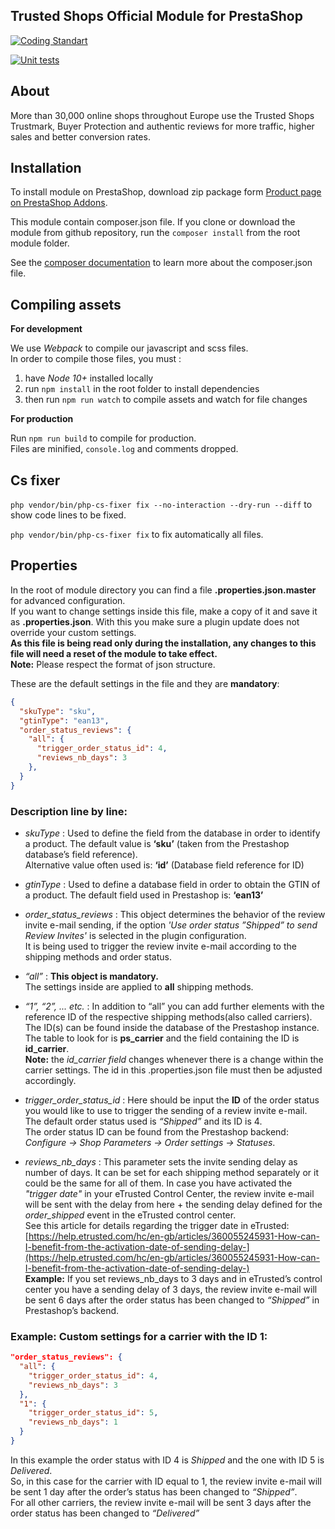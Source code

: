 ## Trusted Shops Official Module for PrestaShop

[![Coding Standart](https://github.com/trustedshops/connect-prestashop-app/actions/workflows/php.yml/badge.svg?branch=develop)](https://github.com/trustedshops/connect-prestashop-app/actions/workflows/php.yml)

[![Unit tests](https://github.com/trustedshops/connect-prestashop-app/actions/workflows/phpunit.yml/badge.svg?branch=develop)](https://github.com/trustedshops/connect-prestashop-app/actions/workflows/phpunit.yml)

## About

More than 30,000 online shops throughout Europe use the Trusted Shops Trustmark, Buyer Protection and authentic reviews 
for more traffic, higher sales and better conversion rates.

## Installation

To install module on PrestaShop, download zip package form [Product page on PrestaShop Addons](https://addons.prestashop.com/en/customer-reviews/25815-trusted-shops-reviews-toolkit.html#overview).

This module contain composer.json file. If you clone or download the module from github
repository, run the ```composer install``` from the root module folder.

See the [composer documentation](https://getcomposer.org/doc/) to learn more about the composer.json file.

## Compiling assets
**For development**

We use _Webpack_ to compile our javascript and scss files.  
In order to compile those files, you must :
1. have _Node 10+_ installed locally
2. run `npm install` in the root folder to install dependencies
3. then run `npm run watch` to compile assets and watch for file changes

**For production**

Run `npm run build` to compile for production.  
Files are minified, `console.log` and comments dropped.

## Cs fixer

`php vendor/bin/php-cs-fixer fix --no-interaction --dry-run --diff` to show code lines to be fixed.

`php vendor/bin/php-cs-fixer fix` to fix automatically all files.

## Properties

In the root of module directory you can find a file **.properties.json.master** for advanced configuration.  
If you want to change settings inside this file, make a copy of it and save it as **.properties.json**. With this you make sure a plugin update does not override your custom settings.  
**As this file is being read only during the installation, any changes to this file will need a reset of the module to take effect.**  
**Note:** Please respect the format of json structure.

These are the default settings in the file and they are **mandatory**: 
```json
{
  "skuType": "sku",
  "gtinType": "ean13",
  "order_status_reviews": {
    "all": {
      "trigger_order_status_id": 4,
      "reviews_nb_days": 3
    },
  }
}
```

### Description line by line:
- *skuType* : 
Used to define the field from the database in order to identify a product. The default value is **‘sku’** (taken from the Prestashop database’s field reference).  
Alternative value often used is: **‘id’** (Database field reference for ID)
  
- *gtinType* :
Used to define a database field in order to obtain the GTIN of a product. The default field used in Prestashop is: **‘ean13’**

- *order_status_reviews* :
This object determines the behavior of the review invite e-mail sending, if the option *'Use order status ”Shipped” to send Review Invites'* is selected in the plugin configuration.  
It is being used to trigger the review invite e-mail according to the shipping methods and order status.

- *“all”* :
  **This object is mandatory.**  
  The settings inside are applied to **all** shipping methods.
  
- *“1”, “2”, ... etc.* :
In addition to “all” you can add further elements with the reference ID of the respective shipping methods(also called carriers). 
The ID(s) can be found inside the database of the Prestashop instance. The table to look for is **ps_carrier** and the field containing the ID is **id_carrier**.  
**Note:** the *id_carrier field* changes whenever there is a change within the carrier settings. The id in this .properties.json file must then be adjusted accordingly.

- *trigger_order_status_id* :
Here should be input the **ID** of the order status you would like to use to trigger the sending of a review invite e-mail.  
The default order status used is *“Shipped”* and its ID is 4.  
The order status ID can be found from the Prestashop backend: *Configure -> Shop Parameters -> Order settings -> Statuses*.

- *reviews_nb_days* :
This parameter sets the invite sending delay as number of days. It can be set for each shipping method separately or it could be the same for all of them. 
In case you have activated the *"trigger date"* in your eTrusted Control Center, the review invite e-mail will be sent with the delay from here + the sending delay defined for the *order_shipped* event in the eTrusted control center.  
See this article for details regarding the trigger date in eTrusted: [https://help.etrusted.com/hc/en-gb/articles/360055245931-How-can-I-benefit-from-the-activation-date-of-sending-delay-](https://help.etrusted.com/hc/en-gb/articles/360055245931-How-can-I-benefit-from-the-activation-date-of-sending-delay-)  
**Example:** If you set reviews_nb_days to 3 days and in eTrusted’s control center you have a sending delay of 3 days, the review invite e-mail will be sent 6 days after the order status has been changed to *“Shipped”* in Prestashop’s backend.

### Example: Custom settings for a carrier with the ID 1:
```json
"order_status_reviews": {
  "all": {
    "trigger_order_status_id": 4,
    "reviews_nb_days": 3
  },
  "1": {
    "trigger_order_status_id": 5,
    "reviews_nb_days": 1
  }
}
```

In this example the order status with ID 4 is *Shipped* and the one with ID 5 is *Delivered*.  
So, in this case for the carrier with ID equal to 1, the review invite e-mail will be sent 1 day after the order’s status has been changed to *“Shipped”*.  
For all other carriers, the review invite e-mail will be sent 3 days after the order status has been changed to *“Delivered”*
